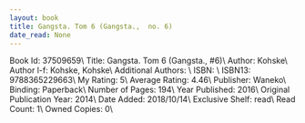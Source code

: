 ```yaml
---
layout: book
title: Gangsta. Tom 6 (Gangsta.,  no. 6)
date_read: None
---
```


Book Id: 37509659\ 
Title: Gangsta. Tom 6 (Gangsta., #6)\ 
Author: Kohske\ 
Author l-f: Kohske, Kohske\ 
Additional Authors: \ 
ISBN: \ 
ISBN13: 9788365229663\ 
My Rating: 5\ 
Average Rating: 4.46\ 
Publisher: Waneko\ 
Binding: Paperback\ 
Number of Pages: 194\ 
Year Published: 2016\ 
Original Publication Year: 2014\ 
Date Added: 2018/10/14\ 
Exclusive Shelf: read\ 
Read Count: 1\ 
Owned Copies: 0\ 

